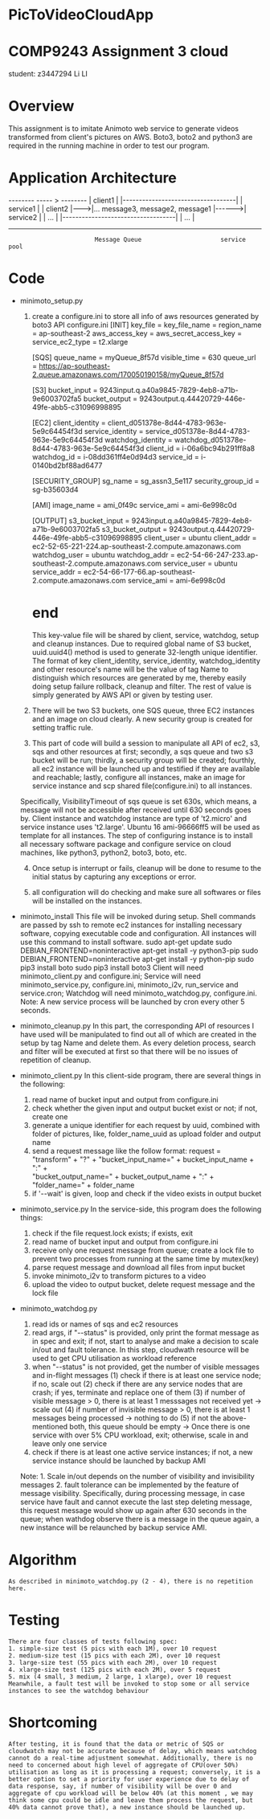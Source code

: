 # PicToVideoCloudApp
# COMP9243 Assignment 3 cloud #

student: z3447294 Li LI

# Overview
This assignment is to imitate Animoto web service to generate videos transformed from client's pictures on AWS. Boto3, boto2 and python3 are required in the running machine in order to test our program.


# Application Architecture
  --------                   ----- >                             --------
| client1  |    |-----------------------------------|       |    service1   |
| client2  |--->|... message3, message2, message1   |------>|    service2   |
|  ...     |    |-----------------------------------|       |    ...        |
  --------                                                      --------
                            Message Queue                      service pool

# Code
* minimoto_setup.py
    1. create a configure.ini to store all info of aws resources generated by boto3 API
        configure.ini
        [INIT]
        key_file =
        key_file_name =
        region_name = ap-southeast-2
        aws_access_key =
        aws_secret_access_key =
        service_ec2_type = t2.xlarge

        [SQS]
        queue_name = myQueue_8f57d
        visible_time = 630
        queue_url = https://ap-southeast-2.queue.amazonaws.com/170050190158/myQueue_8f57d

        [S3]
        bucket_input = 9243input.q.a40a9845-7829-4eb8-a71b-9e6003702fa5
        bucket_output = 9243output.q.44420729-446e-49fe-abb5-c31096998895

        [EC2]
        client_identity = client_d051378e-8d44-4783-963e-5e9c64454f3d
        service_identity = service_d051378e-8d44-4783-963e-5e9c64454f3d
        watchdog_identity = watchdog_d051378e-8d44-4783-963e-5e9c64454f3d
        client_id = i-06a6bc94b291ff8a8
        watchdog_id = i-08dd361ff4e0d94d3
        service_id = i-0140bd2bf88ad6477

        [SECURITY_GROUP]
        sg_name = sg_assn3_5e117
        security_group_id = sg-b35603d4

        [AMI]
        image_name = ami_0f49c
        service_ami = ami-6e998c0d

        [OUTPUT]
        s3_bucket_input = 9243input.q.a40a9845-7829-4eb8-a71b-9e6003702fa5
        s3_bucket_output = 9243output.q.44420729-446e-49fe-abb5-c31096998895
        client_user = ubuntu
        client_addr = ec2-52-65-221-224.ap-southeast-2.compute.amazonaws.com
        watchdog_user = ubuntu
        watchdog_addr = ec2-54-66-247-233.ap-southeast-2.compute.amazonaws.com
        service_user = ubuntu
        service_addr = ec2-54-66-177-66.ap-southeast-2.compute.amazonaws.com
        service_ami = ami-6e998c0d
        # end

        This key-value file will be shared by client, service, watchdog, setup and cleanup instances. Due to required global name of S3 bucket, uuid.uuid4() method is used to generate 32-length unique identifier. The format of key client_identity, service_identity, watchdog_identity and other resource's name will be the value of tag Name to distinguish which resources are generated by me, thereby easily doing setup failure rollback, cleanup and filter. The rest of value is simply generated by AWS API or given by testing user.

     2. There will be two S3 buckets, one SQS queue, three EC2 instances and an image on cloud clearly. A new security group is created for setting traffic rule.

     3. This part of code will build a session to manipulate all API of ec2, s3, sqs and other resources at first; secondly, a sqs queue and two s3 bucket will be run; thirdly, a security group will be created; fourthly, all ec2 instance will be launched up and testified if they are available and reachable; lastly, configure all instances, make an image for service instance and scp shared file(configure.ini) to all instances.

     Specifically, VisibilityTimeout of sqs queue is set 630s, which means, a message will not be accessible after received until 630 seconds goes by. Client instance and watchdog instance are type of 't2.micro' and service instance uses 't2.large'. Ubuntu 16 ami-96666ff5 will be used as template for all instances. The step of configuring instance is to install all necessary software package and configure service on cloud machines, like python3, python2, boto3, boto, etc.

     4. Once setup is interrupt or fails, cleanup will be done to resume to the initial status by capturing any exceptions or error.

     5. all configuration will do checking and make sure all softwares or files will be installed on the instances.


* minimoto_install
    This file will be invoked during setup. Shell commands are passed by ssh to remote ec2 instances for installing necessary software, copying executable code and configuration.
    All instances will use this command to install software.
    sudo apt-get update
    sudo DEBIAN_FRONTEND=noninteractive apt-get install -y python3-pip
    sudo DEBIAN_FRONTEND=noninteractive apt-get install -y python-pip
    sudo pip3 install boto
    sudo pip3 install boto3
    Client will need minimoto_client.py and configure.ini;
    Service will need minimoto_service.py, configure.ini, minimoto_i2v, run_service and service.cron;
    Watchdog will need minimoto_watchdog.py, configure.ini.
    Note:
    A new service process will be launched by cron every other 5 seconds.

* minimoto_cleanup.py
    In this part, the corresponding API of resources I have used will be manipulated to find out all of which are created in the setup by tag Name and delete them. As every deletion process, search and filter will be executed at first so that there will be no issues of repetition of cleanup.

* minimoto_client.py
    In this client-side program, there are several things in the following:
    1. read name of bucket input and output from configure.ini
    2. check whether the given input and output bucket exist or not; if not, create one
    3. generate a unique identifier for each request by uuid, combined with folder of pictures, like, folder_name_uuid as upload folder and output name
    4. send a request message like the follow format:
    request = "transform" + "?" + "bucket_input_name=" + bucket_input_name + ":" + \
              "bucket_output_name=" + bucket_output_name + ":" + \
              "folder_name=" + folder_name
    5. if '--wait' is given, loop and check if the video exists in output bucket

* minimoto_service.py
    In the service-side, this program does the following things:
    1. check if the file request.lock exists; if exists, exit
    2. read name of bucket input and output from configure.ini
    3. receive only one request message from queue;
       create a lock file to prevent two processes from running at the same time by mutex(key)
    4. parse request message and download all files from input bucket
    5. invoke minimoto_i2v to transform pictures to a video
    6. upload the video to output bucket, delete request message and the lock file


* minimoto_watchdog.py
    1. read ids or names of sqs and ec2 resources
    2. read args, if "--status" is provided, only print the format message as in spec and exit;
       if not, start to analyse and make a decision to scale in/out and fault tolerance.
       In this step, cloudwath resource will be used to get CPU utilisation as workload reference
    3. when "--status" is not provided, get the number of visible messages and in-flight messages
        (1) check if there is at least one service node; if no, scale out
        (2) check if there are any service nodes that are crash; if yes, terminate and replace one of them
        (3) if number of visible message > 0, there is at least 1 messsages not received yet ->
            scale out
        (4) if number of invisible message > 0, there is at least 1 messages being processed ->
            nothing to do
        (5) if not the above-mentioned both, this queue should be empty ->
            Once there is one service with over 5% CPU workload, exit; otherwise, scale in and leave only one service
    4. check if there is at least one active service instances; if not, a new service instance should be launched by backup AMI

    Note:
        1. Scale in/out depends on the number of visibility and invisibility messages
        2. fault tolerance can be implemented by the feature of message visibility. Specifically, during processing message, in case service have fault and cannot execute the last step deleting message, this request message would show up again after 630 seconds in the queue; when wathdog observe there is a message in the queue again, a new instance will be relaunched by backup service AMI.

# Algorithm
    As described in minimoto_watchdog.py (2 - 4), there is no repetition here.

# Testing
    There are four classes of tests following spec:
    1. simple-size test (5 pics with each 1M), over 10 request
    2. medium-size test (15 pics with each 2M), over 10 request
    3. large-size test (55 pics with each 2M), over 10 request
    4. xlarge-size test (125 pics with each 2M), over 5 request
    5. mix (4 small, 3 medium, 2 large, 1 xlarge), over 10 request
    Meanwhile, a fault test will be invoked to stop some or all service instances to see the watchdog behaviour

# Shortcoming
    After testing, it is found that the data or metric of SQS or cloudwatch may not be accurate because of delay, which means watchdog cannot do a real-time adjustment somewhat. Additionally, there is no need to concerned about high level of aggregate of CPU(over 50%) utilisation as long as it is processing a request; conversely, it is a better option to set a priority for user experience due to delay of data response, say, if number of visibility will be over 0 and aggregate of cpu workload will be below 40% (at this moment , we may think some cpu could be idle and leave them process the request, but 40% data cannot prove that), a new instance should be launched up.





